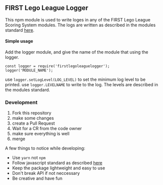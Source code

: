 ## FIRST Lego League Logger
This npm module is used to write loges in any of the FIRST Lego League Scoring System modules.
The logs are written as described in the modules standard [here](https://github.com/FirstLegoLeagueIL/architecture/blob/master/module-standard/v1.0-SNAPSHOT.md#log-messages).

#### Simple usage
Add the logger module, and give the name of the module that using the logger.

    const logger = require('firstlegoleaguelogger');  
	logger('MODULE_NAME');

use `logger.setLogLevel(LOG_LEVEL)` to set the minimum log level to be printed.
use `logger.LEVELNAME` to write to the log.
The levels are described in the modules standard.

### Development
1. Fork this repository
2. make some changes
3. create a Pull Request
4. Wait for a CR from the code owner
5. make sure everything is well
6. merge

A few things to notice while developing:
* Use `yarn` not `npm`
* Follow javascript standard as described [here](https://standardjs.com/)
* Keep the package lightweight and easy to use
* Don't break API if not neccessary
* Be creative and have fun
